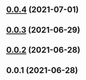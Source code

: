 ## [0.0.4](https://github.com/ipfs/js-blockstore-datastore-adapter/compare/v0.0.3...v0.0.4) (2021-07-01)



## [0.0.3](https://github.com/ipfs/js-blockstore-datastore-adapter/compare/v0.0.2...v0.0.3) (2021-06-29)



## [0.0.2](https://github.com/ipfs/js-blockstore-datastore-adapter/compare/v0.0.1...v0.0.2) (2021-06-28)



## 0.0.1 (2021-06-28)



